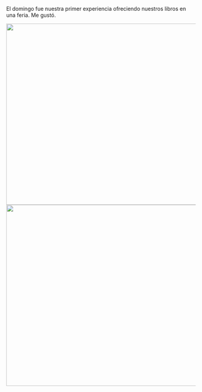 <html><body><p>El domingo fue nuestra primer experiencia ofreciendo nuestros libros en una feria. Me gustó.



<a href="/wp-content/uploads/2011/12/feria-de-artesanos-jj-2011-002.jpg"><img class="aligncenter size-large wp-image-3552" title="Feria 1" src="/wp-content/uploads/2011/12/feria-de-artesanos-jj-2011-002-1024x768.jpg" alt="" width="640" height="480"></a><a href="/wp-content/uploads/2011/12/feria-de-artesanos-jj-2011-003.jpg"><img class="aligncenter size-large wp-image-3553" title="Feria 2" src="/wp-content/uploads/2011/12/feria-de-artesanos-jj-2011-003-1024x768.jpg" alt="" width="640" height="480"></a></p></body></html>